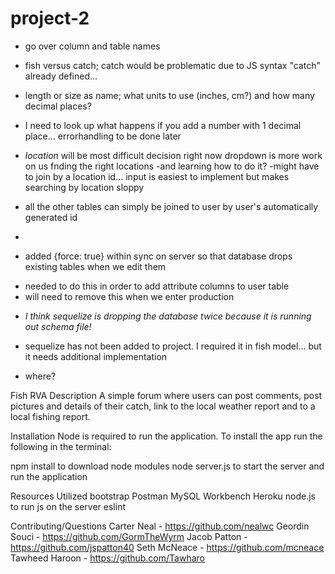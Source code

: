 # project-2

* go over column and table names 
- fish versus catch; catch would be problematic due to JS syntax "catch" already defined...
- length or size as name; what units to use (inches, cm?) and how many decimal places?
- I need to look up what happens if you add a number with 1 decimal place... errorhandling to be done later
- *location* will be most difficult decision right now
    dropdown is more work on us fnding the right locations
    -and learning how to do it?
    -might have to join by a location id...
    input is easiest to implement but makes searching by location sloppy


- all the other tables can simply be joined to user by user's automatically generated id
- 
 
+ added {force: true} within sync on server so that database drops existing tables when we edit them
- needed to do this in order to add attribute columns to user table
- will need to remove this when we enter production
* *I think sequelize is dropping the database twice because it is running out schema file!*


* sequelize has not been added to project. I required it in fish model... but it needs additional implementation
- where?

Fish RVA
Description
A simple forum where users can post comments, post pictures and details of their catch, link to the local weather report and to a local fishing report.

Installation
Node is required to run the application. To install the app run the following in the terminal:

npm install to download node modules
node server.js to start the server and run the application

Resources Utilized
bootstrap
Postman
MySQL Workbench
Heroku
node.js to run js on the server
eslint

Contributing/Questions
Carter Neal - https://github.com/nealwc
Geordin Souci - https://github.com/GormTheWyrm
Jacob Patton - https://github.com/jspatton40
Seth McNeace - https://github.com/mcneace
Tawheed Haroon - https://github.com/Tawharo